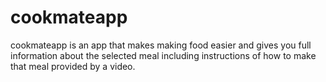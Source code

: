 # cookmateapp
cookmateapp is an app that makes making food easier and gives you full information about the selected meal including instructions of how to make that meal provided by a video.

